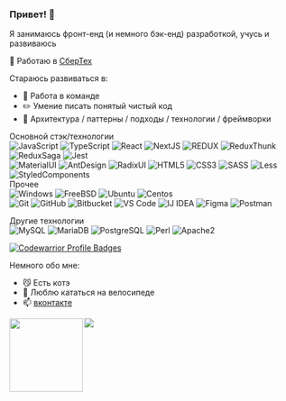 ### Привет! 👋

Я занимаюсь фронт-енд (и немного бэк-енд) разработкой, учусь и развиваюсь

🔭 Работаю в [СберТех](https://sbertech.ru)

Стараюсь развиваться в:
- 👯 Работа в команде
- ✏️ Умение писать понятый чистый код
- 💜 Архитектура / паттерны / подходы / технологии / фреймворки

Основной стэк/технологии<br>
![JavaScript](https://img.shields.io/badge/-JavaScript-181717?style=for-the-badge&logo=javascript)
![TypeScript](https://img.shields.io/badge/-TypeScript-181717?style=for-the-badge&logo=typescript)
![React](https://img.shields.io/badge/-React-181717?style=for-the-badge&logo=react)
![NextJS](https://img.shields.io/badge/-NextJS-181717?style=for-the-badge&logo=next.js)
![REDUX](https://img.shields.io/badge/-Redux-181717?style=for-the-badge&logo=Redux)
![ReduxThunk](https://img.shields.io/badge/-Thunk-181717?style=for-the-badge&logo=Thunk)
![ReduxSaga](https://img.shields.io/badge/-Saga-181717?style=for-the-badge&logo=ReduxSaga)
![Jest](https://img.shields.io/badge/-Jest-181717?style=for-the-badge&logo=Jest)
<br>
![MaterialUI](https://img.shields.io/badge/-MaterialUI-181717?style=for-the-badge&logo=mui)
![AntDesign](https://img.shields.io/badge/-AntDesign-181717?style=for-the-badge&logo=ant-design)
![RadixUI](https://img.shields.io/badge/radix-ui?style=for-the-badge&logo=radix-ui&color=%23181717)
![HTML5](https://img.shields.io/badge/-HTML5-181717?style=for-the-badge&logo=html5&logoColor=white)
![CSS3](https://img.shields.io/badge/-CSS3-181717?style=for-the-badge&logo=css3)
![SASS](https://img.shields.io/badge/-SASS-181717?style=for-the-badge&logo=sass)
![Less](https://img.shields.io/badge/-Less-181717?style=for-the-badge&logo=less)
![StyledComponents](https://img.shields.io/badge/styled-components?style=for-the-badge&logo=styled-components&color=%23181717)
<br>Прочее<br>
![Windows](https://img.shields.io/badge/-Windows-181717?style=for-the-badge&logo=Windows)
![FreeBSD](https://img.shields.io/badge/-FreeBSD-181717?style=for-the-badge&logo=FreeBSD)
![Ubuntu](https://img.shields.io/badge/-Ubuntu-181717?style=for-the-badge&logo=Ubuntu)
![Centos](https://img.shields.io/badge/-Centos-181717?style=for-the-badge&logo=Centos)
<br>
![Git](https://img.shields.io/badge/-Git-181717?style=for-the-badge&logo=git)
![GitHub](https://img.shields.io/badge/-GitHub-181717?style=for-the-badge&logo=github)
![Bitbucket](https://img.shields.io/badge/-Bitbucket-181717?style=for-the-badge&logo=Bitbucket)
![VS Code](https://img.shields.io/badge/-VS%20Code-181717?style=for-the-badge&logo=visual-studio-code)
![IJ IDEA](https://img.shields.io/badge/-IJ%20IDEA-181717?style=for-the-badge&logo=intellij-idea)
![Figma](https://img.shields.io/badge/-Figma-181717?style=for-the-badge&logo=figma)
![Postman](https://img.shields.io/badge/Postman-181717?style=for-the-badge&logo=postman)

Другие технологии<br>
![MySQL](https://img.shields.io/badge/-MySQL-181717?style=for-the-badge&logo=mysql)
![MariaDB](https://img.shields.io/badge/MariaDB-181717?style=for-the-badge&logo=mariadb)
![PostgreSQL](https://img.shields.io/badge/-PostgreSQL-181717?style=for-the-badge&logo=postgresql)
![Perl](https://img.shields.io/badge/-perl-181717?style=for-the-badge&logo=perl)
![Apache2](https://img.shields.io/badge/Apache2-181717?style=for-the-badge&logo=apache)

[![Codewarrior Profile Badges](https://www.codewars.com/users/_nemesis_/badges/large)](https://www.codewars.com/users/_nemesis_)

Немного обо мне:
- 😼 Есть котэ
- 🚴 Люблю кататься на велосипеде
- 📫 [вконтакте](https://vk.com/isychugov)

<img src="https://github-readme-stats.vercel.app/api?username=ilyaSy&show_icons=true&title_color=ffffff&icon_color=bb2acf&text_color=daf7dc&bg_color=151515" />
<img align="left" height="130" style="margin-bottom: 10px; display: flex" src="https://github-readme-stats.vercel.app/api/top-langs/?username=ilyaSy&layout=compact&title_color=ffffff&text_color=daf7dc&bg_color=151515" />

<!--
**ilyaSy/ilyaSy** is a ✨ _special_ ✨ repository because its `README.md` (this file) appears on your GitHub profile.

Here are some ideas to get you started:

- 🔭 I’m currently working on ...
- 🌱 I’m currently learning ...
- 👯 I’m looking to collaborate on ...
- 🤔 I’m looking for help with ...
- 💬 Ask me about ...
- 📫 How to reach me: ...
- 😄 Pronouns: ...
- ⚡ Fun fact: ...
-->
